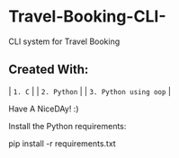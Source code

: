 # Travel-Booking-CLI-

CLI system for Travel Booking

## Created With:
  | `1. C`       |
  | `2. Python`        | 
  | `3. Python using oop`         |

Have A NiceDAy! :)

Install the Python requirements:

pip install -r requirements.txt
